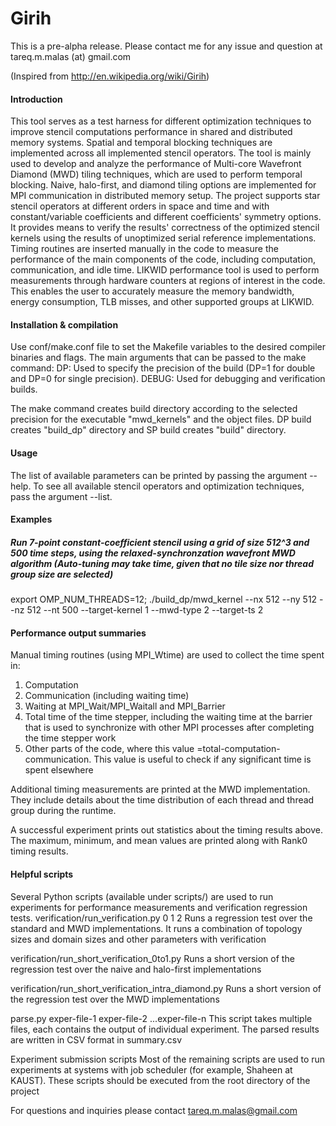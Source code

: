 Girih 
============

This is a pre-alpha release. Please contact me for any issue and question at tareq.m.malas (at) gmail.com

(Inspired from http://en.wikipedia.org/wiki/Girih)

#### Introduction
This tool serves as a test harness for different optimization techniques to
improve stencil computations performance in shared and distributed memory
systems. Spatial and temporal blocking techniques are implemented across all 
implemented stencil operators. The tool is mainly used to develop and analyze 
the performance of Multi-core Wavefront Diamond (MWD) tiling techniques, which 
are used to perform temporal blocking. Naive, halo-first, and diamond tiling 
options are implemented for MPI communication in distributed memory setup. The 
project supports star stencil operators at different orders in space and time 
and with constant/variable coefficients and different coefficients' symmetry 
options. It provides means to verify the results' correctness of the optimized 
stencil kernels using the results of unoptimized serial reference 
implementations. Timing routines are inserted manually in the code to measure 
the performance of the main components of the code, including computation, 
communication, and idle time.
LIKWID performance tool is used to perform measurements through hardware 
counters at regions of interest in the code. This enables the user to accurately 
measure the memory bandwidth, energy consumption, TLB misses, and other 
supported groups at LIKWID.


#### Installation & compilation
Use conf/make.conf file to set the Makefile variables to the 
desired compiler binaries and flags. The main arguments that can be passed to 
the make command:
  DP: Used to specify the precision of the build (DP=1 for double and DP=0 for 
  	single precision).
  DEBUG: Used for debugging and verification builds.

The make command creates build directory according to the selected precision for 
the executable "mwd_kernels" and the object files. DP build creates "build_dp" 
directory and SP build creates "build" directory.


#### Usage
The list of available parameters can be printed by passing the argument --help.
To see all available stencil operators and optimization techniques, pass the 
argument --list.

#### Examples
##### Run 7-point constant-coefficient stencil using a grid of size 512^3 and 500 time steps, using the relaxed-synchronzation wavefront MWD algorithm (Auto-tuning may take time, given that no tile size nor thread group size are selected)

export OMP_NUM_THREADS=12; ./build_dp/mwd_kernel --nx 512 --ny 512 --nz 512 
         --nt 500 --target-kernel 1 --mwd-type 2 --target-ts 2

#### Performance output summaries
Manual timing routines (using MPI_Wtime) are used to collect the time spent in:
  1) Computation
  2) Communication (including waiting time)
  3) Waiting at MPI_Wait/MPI_Waitall and MPI_Barrier
  4) Total time of the time stepper, including the waiting time at the barrier
     that is used to synchronize with other MPI processes after completing the 
     time stepper work
  5) Other parts of the code, where this value =total-computation-communication.
     This value is useful to check if any significant time is spent elsewhere

Additional timing measurements are printed at the MWD implementation. They 
include details about the time distribution of each thread and thread group 
during the runtime.

A successful experiment prints out statistics about the timing results above. 
The maximum, minimum, and mean values are printed along with Rank0 timing 
results.


#### Helpful scripts
Several Python scripts (available under scripts/) are used to run experiments 
for performance measurements and verification regression tests. 
  verification/run_verification.py 0 1 2
       Runs a regression test over the standard and MWD implementations. It 
       runs a combination of topology sizes and domain sizes and other 
       parameters with verification 

  verification/run_short_verification_0to1.py
       Runs a short version of the regression test over the naive and halo-first 
       implementations

  verification/run_short_verification_intra_diamond.py
       Runs a short version of the regression test over the MWD implementations

  parse.py exper-file-1 exper-file-2 ...exper-file-n
       This script takes multiple files, each contains the output of individual
       experiment. The parsed results are written in CSV format in summary.csv

  Experiment submission scripts
        Most of the remaining scripts are used to run experiments at systems 
        with job scheduler (for example, Shaheen at KAUST). These scripts should 
	be executed from the root directory of the project



For questions and inquiries please contact tareq.m.malas@gmail.com
